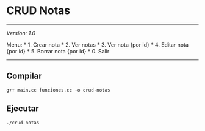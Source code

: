 # CRUD Notas

---

_Version: 1.0_

Menu: 
	* 1. Crear nota
	* 2. Ver notas
	* 3. Ver nota {por id}
	* 4. Editar nota {por id}
	* 5. Borrar nota {por id}
	* 0. Salir

---

## Compilar
	g++ main.cc funciones.cc -o crud-notas

## Ejecutar
	./crud-notas